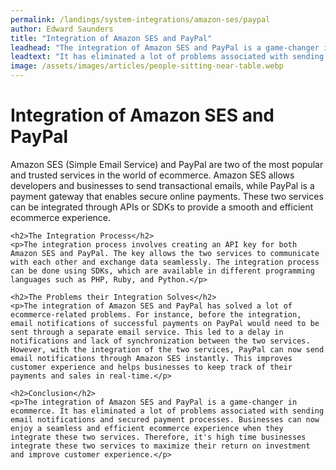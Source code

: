```yaml
---
permalink: /landings/system-integrations/amazon-ses/paypal
author: Edward Saunders
title: "Integration of Amazon SES and PayPal"
leadhead: "The integration of Amazon SES and PayPal is a game-changer in ecommerce"
leadtext: "It has eliminated a lot of problems associated with sending email notifications and secured payment processes. Businesses can now enjoy a seamless and efficient ecommerce experience when they integrate these two services. Therefore, it's high time businesses integrate these two services to maximize their return on investment and improve customer experience."
image: /assets/images/articles/people-sitting-near-table.webp
---
```

<div class="arttext">	<h1>Integration of Amazon SES and PayPal</h1>
	<p>Amazon SES (Simple Email Service) and PayPal are two of the most popular and trusted services in the world of ecommerce. Amazon SES allows developers and businesses to send transactional emails, while PayPal is a payment gateway that enables secure online payments. These two services can be integrated through APIs or SDKs to provide a smooth and efficient ecommerce experience.</p>

	<h2>The Integration Process</h2>
	<p>The integration process involves creating an API key for both Amazon SES and PayPal. The key allows the two services to communicate with each other and exchange data seamlessly. The integration process can be done using SDKs, which are available in different programming languages such as PHP, Ruby, and Python.</p>

	<h2>The Problems their Integration Solves</h2>
	<p>The integration of Amazon SES and PayPal has solved a lot of ecommerce-related problems. For instance, before the integration, email notifications of successful payments on PayPal would need to be sent through a separate email service. This led to a delay in notifications and lack of synchronization between the two services. However, with the integration of the two services, PayPal can now send email notifications through Amazon SES instantly. This improves customer experience and helps businesses to keep track of their payments and sales in real-time.</p>

	<h2>Conclusion</h2>
	<p>The integration of Amazon SES and PayPal is a game-changer in ecommerce. It has eliminated a lot of problems associated with sending email notifications and secured payment processes. Businesses can now enjoy a seamless and efficient ecommerce experience when they integrate these two services. Therefore, it's high time businesses integrate these two services to maximize their return on investment and improve customer experience.</p>
</div>